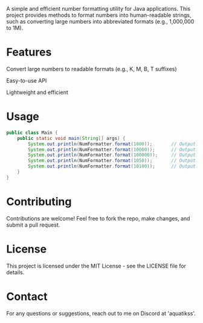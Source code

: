 A simple and efficient number formatting utility for Java applications. This project provides methods to format numbers into human-readable strings, such as converting large numbers into abbreviated formats (e.g., 1,000,000 to 1M).

# Features

Convert large numbers to readable formats (e.g., K, M, B, T suffixes)

Easy-to-use API

Lightweight and efficient

# Usage

```java
public class Main {
    public static void main(String[] args) {
        System.out.println(NumFormatter.format(1000));       // Output: 1K
        System.out.println(NumFormatter.format(10000));      // Output: 10K
        System.out.println(NumFormatter.format(100000));     // Output: 100K
        System.out.println(NumFormatter.format(1050));       // Output: 1.05K
        System.out.println(NumFormatter.format(10100));      // Output: 10.1K
    }
}
```

# Contributing

Contributions are welcome! Feel free to fork the repo, make changes, and submit a pull request.

# License

This project is licensed under the MIT License - see the LICENSE file for details.

# Contact

For any questions or suggestions, reach out to me on Discord at 'aquatikss'.

